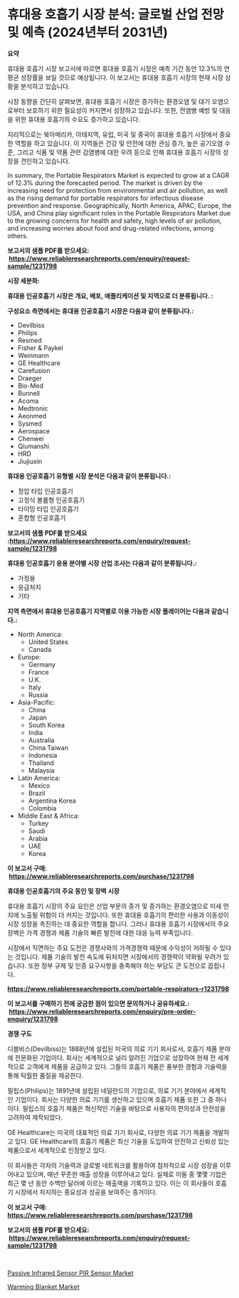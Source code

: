 <p><h1>휴대용 호흡기 시장 분석: 글로벌 산업 전망 및 예측 (2024년부터 2031년)</h1></p><p><strong>요약</strong></p>
<p><p>휴대용 호흡기 시장 보고서에 따르면 휴대용 호흡기 시장은 예측 기간 동안 12.3%의 연평균 성장률을 보일 것으로 예상됩니다. 이 보고서는 휴대용 호흡기 시장의 현재 시장 상황을 분석하고 있습니다. </p><p>시장 동향을 간단히 살펴보면, 휴대용 호흡기 시장은 증가하는 환경오염 및 대기 오염으로부터 보호하기 위한 필요성이 커지면서 성장하고 있습니다. 또한, 전염병 예방 및 대응을 위한 휴대용 호흡기의 수요도 증가하고 있습니다. </p><p>지리적으로는 북아메리카, 아태지역, 유럽, 미국 및 중국이 휴대용 호흡기 시장에서 중요한 역할을 하고 있습니다. 이 지역들은 건강 및 안전에 대한 관심 증가, 높은 공기오염 수준, 그리고 식품 및 약품 관련 감염병에 대한 우려 등으로 인해 휴대용 호흡기 시장의 성장을 견인하고 있습니다.</p><p>In summary, the Portable Respirators Market is expected to grow at a CAGR of 12.3% during the forecasted period. The market is driven by the increasing need for protection from environmental and air pollution, as well as the rising demand for portable respirators for infectious disease prevention and response. Geographically, North America, APAC, Europe, the USA, and China play significant roles in the Portable Respirators Market due to the growing concerns for health and safety, high levels of air pollution, and increasing worries about food and drug-related infections, among others.</p></p>
<p><strong>보고서의 샘플 PDF를 받으세요: &nbsp;<a href="https://www.reliableresearchreports.com/enquiry/request-sample/1231798">https://www.reliableresearchreports.com/enquiry/request-sample/1231798</a></strong></p>
<p><strong>시장 세분화:</strong></p>
<p><strong> 휴대용 인공호흡기 시장은 개요, 배포, 애플리케이션 및 지역으로 더 분류됩니다. :</strong></p>
<p><strong>구성요소 측면에서는 휴대용 인공호흡기 시장은 다음과 같이 분류됩니다.:</strong></p>
<p><ul><li>Devilbiss</li><li>Philips</li><li>Resmed</li><li>Fisher & Paykel</li><li>Weinmann</li><li>GE Healthcare</li><li>Carefusion</li><li>Draeger</li><li>Bio-Med</li><li>Bunnell</li><li>Acoma</li><li>Medtronic</li><li>Aeonmed</li><li>Sysmed</li><li>Aerospace</li><li>Chenwei</li><li>Qiumanshi</li><li>HRD</li><li>Jiujiuxin</li></ul></p>
<p><strong> 휴대용 인공호흡기 유형별 시장 분석은 다음과 같이 분류됩니다.:</strong></p>
<p><ul><li>정압 타입 인공호흡기</li><li>고정식 볼륨형 인공호흡기</li><li>타이밍 타입 인공호흡기</li><li>혼합형 인공호흡기</li></ul></p>
<p><strong>보고서의 샘플 PDF를 받으세요 :<a href="https://www.reliableresearchreports.com/enquiry/request-sample/1231798">https://www.reliableresearchreports.com/enquiry/request-sample/1231798</a></strong></p>
<p><strong> 휴대용 인공호흡기 응용 분야별 시장 산업 조사는 다음과 같이 분류됩니다.:</strong></p>
<p><ul><li>가정용</li><li>응급처치</li><li>기타</li></ul></p>
<p><strong>지역 측면에서 휴대용 인공호흡기 지역별로 이용 가능한 시장 플레이어는 다음과 같습니다.:</strong></p>
<p><ul>
    <li>
        North America:
        <ul>
            <li>United States</li>
            <li>Canada</li>
        </ul>
    </li>
    <li>
        Europe:
        <ul>
            <li>Germany</li>
            <li>France</li>
            <li>U.K.</li>
            <li>Italy</li>
            <li>Russia</li>
        </ul>
    </li>
    <li>
        Asia-Pacific:
        <ul>
            <li>China</li>
            <li>Japan</li>
            <li>South Korea</li>
            <li>India</li>
            <li>Australia</li>
            <li>China Taiwan</li>
            <li>Indonesia</li>
            <li>Thailand</li>
            <li>Malaysia</li>
        </ul>
    </li>
    <li>
        Latin America:
        <ul>
            <li>Mexico</li>
            <li>Brazil</li>
            <li>Argentina Korea</li>
            <li>Colombia</li>
        </ul>
    </li>
    <li>
        Middle East & Africa:
        <ul>
            <li>Turkey</li>
            <li>Saudi</li>
            <li>Arabia</li>
            <li>UAE</li>
            <li>Korea</li>
        </ul>
    </li>
    </ul></p>
<p><strong>이 보고서 구매: &nbsp;<a href="https://www.reliableresearchreports.com/purchase/1231798">https://www.reliableresearchreports.com/purchase/1231798</a></strong></p>
<p><strong>휴대용 인공호흡기의 주요 동인 및 장벽 시장</strong></p>
<p><p>휴대용 호흡기 시장의 주요 요인은 산업 부문의 증가 및 증가하는 환경오염으로 미세 먼지에 노출될 위험이 더 커지는 것입니다. 또한 휴대용 호흡기의 편리한 사용과 이동성이 시장 성장을 촉진하는 데 중요한 역할을 합니다. 그러나 휴대용 호흡기 시장에서의 주요 장벽은 가격 경쟁과 제품 기술의 빠른 발전에 대한 대응 능력 부족입니다.</p><p>시장에서 직면하는 주요 도전은 경쟁사와의 가격경쟁력 때문에 수익성이 저하될 수 있다는 것입니다. 제품 기술의 발전 속도에 뒤처지면 시장에서의 경쟁력이 약화될 우려가 있습니다. 또한 정부 규제 및 인증 요구사항을 충족해야 하는 부담도 큰 도전으로 꼽힙니다.</p></p>
<p><strong><a href="https://www.reliableresearchreports.com/portable-respirators-r1231798">https://www.reliableresearchreports.com/portable-respirators-r1231798</a></strong></p>
<p><strong>이 보고서를 구매하기 전에 궁금한 점이 있으면 문의하거나 공유하세요.: &nbsp;<a href="https://www.reliableresearchreports.com/enquiry/pre-order-enquiry/1231798">https://www.reliableresearchreports.com/enquiry/pre-order-enquiry/1231798</a></strong></p>
<p><strong>경쟁 구도</strong></p>
<p><p>디블비스(Devilbiss)는 1888년에 설립된 미국의 의료 기기 회사로서, 호흡기 제품 분야에 전문화된 기업이다. 회사는 세계적으로 널리 알려진 기업으로 성장하여 현재 전 세계적으로 고객에게 제품을 공급하고 있다. 그들의 호흡기 제품은 풍부한 경험과 기술력을 통해 탁월한 품질을 제공한다. </p><p>필립스(Philips)는 1891년에 설립된 네덜란드의 기업으로, 의료 기기 분야에서 세계적인 기업이다. 회사는 다양한 의료 기기를 생산하고 있으며 호흡기 제품 또한 그 중 하나이다. 필립스의 호흡기 제품은 혁신적인 기술을 바탕으로 사용자의 편의성과 안전성을 고려하여 제작되었다.</p><p>GE Healthcare는 미국의 대표적인 의료 기기 회사로, 다양한 의료 기기 제품을 개발하고 있다. GE Healthcare의 호흡기 제품은 최신 기술을 도입하여 안전하고 신뢰성 있는 제품으로서 세계적으로 인정받고 있다.</p><p>이 회사들은 각자의 기술력과 글로벌 네트워크를 활용하여 점차적으로 시장 성장을 이루어내고 있으며, 매년 꾸준한 매출 성장을 이루어내고 있다. 실제로 이들 중 몇몇 기업은 최근 몇 년 동안 수백만 달러에 이르는 매출액을 기록하고 있다. 이는 이 회사들이 호흡기 시장에서 차지하는 중요성과 성공을 보여주는 증거이다.</p></p>
<p><strong>이 보고서 구매: &nbsp; <a href="https://www.reliableresearchreports.com/purchase/1231798">https://www.reliableresearchreports.com/purchase/1231798</a></strong></p>
<p><strong>보고서의 샘플 PDF를 받으세요: &nbsp;<a href="https://www.reliableresearchreports.com/enquiry/request-sample/1231798">https://www.reliableresearchreports.com/enquiry/request-sample/1231798</a></strong><strong></strong></p>
<p>&nbsp;</p>
<p><p><a href="https://changeable-paste-463.notion.site/Passive-Infrared-Sensor-PIR-Sensor-Market-Share-Evolution-and-Market-Growth-Trends-2024-2031-1cc5c6b5e351489e90b744615ed7ffce">Passive Infrared Sensor PIR Sensor Market</a></p><p><a href="https://github.com/PeterParrish5/Market-Research-Report-List-4/blob/main/warming-blanket-market.md">Warming Blanket Market</a></p></p>